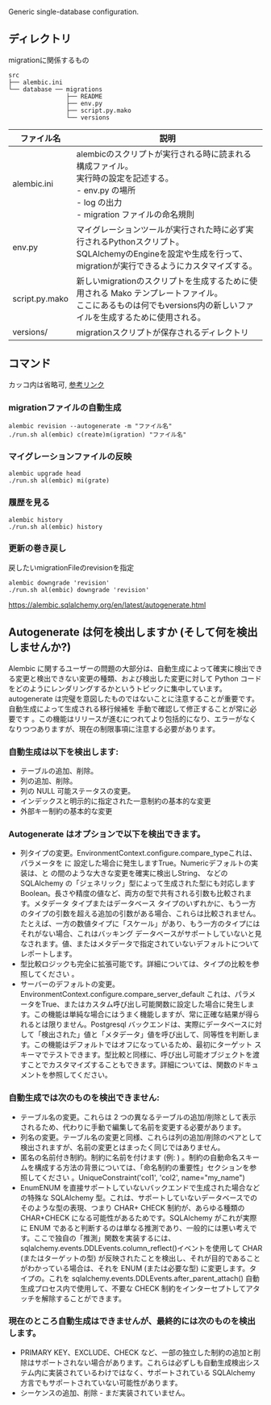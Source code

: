 Generic single-database configuration.

## ディレクトリ
migrationに関係するもの
```
src
├── alembic.ini
└── database ── migrations
                ├── README
                ├── env.py
                ├── script.py.mako
                └── versions
```
| ファイル名 | 説明 |
|--|--|
|alembic.ini| alembicのスクリプトが実行される時に読まれる構成ファイル。<br>実行時の設定を記述する。<br> - env.py の場所<br>- log の出力<br>- migration ファイルの命名規則 |
|env.py|マイグレーションツールが実行された時に必ず実行されるPythonスクリプト。<br>SQLAlchemyのEngineを設定や生成を行って、migrationが実行できるようにカスタマイズする。|
|script.py.mako|新しいmigrationのスクリプトを生成するために使用される Mako テンプレートファイル。<br>ここにあるものは何でもversions内の新しいファイルを生成するために使用される。|
|versions/|migrationスクリプトが保存されるディレクトリ|

## コマンド

カッコ内は省略可, [参考リンク](https://zenn.dev/shimakaze_soft/articles/4c0784d9a87751 )
### migrationファイルの自動生成
```
alembic revision --autogenerate -m "ファイル名"
./run.sh al(embic) c(reate)m(igration) "ファイル名"
```
### マイグレーションファイルの反映
```
alembic upgrade head
./run.sh al(embic) mi(grate)
```
### 履歴を見る
```
alembic history
./run.sh al(embic) history
```
### 更新の巻き戻し
戻したいmigrationFileのrevisionを指定
```
alembic downgrade 'revision'
./run.sh al(embic) downgrade 'revision'
```


https://alembic.sqlalchemy.org/en/latest/autogenerate.html
## Autogenerate は何を検出しますか (そして何を検出しませんか?)
Alembic に関するユーザーの問題の大部分は、自動生成によって確実に検出できる変更と検出できない変更の種類、および検出した変更に対して Python コードをどのようにレンダリングするかというトピックに集中しています。autogenerate は完璧を意図したものではないことに注意することが重要です。自動生成によって生成される移行候補を 手動で確認して修正することが常に必要です 。この機能はリリースが進むにつれてより包括的になり、エラーがなくなりつつありますが、現在の制限事項に注意する必要があります。

### 自動生成は以下を検出します:

- テーブルの追加、削除。
- 列の追加、削除。
- 列の NULL 可能ステータスの変更。
- インデックスと明示的に指定された一意制約の基本的な変更
- 外部キー制約の基本的な変更

### Autogenerate はオプションで以下を検出できます。

- 列タイプの変更。EnvironmentContext.configure.compare_typeこれは、パラメータを に 設定した場合に発生しますTrue。Numericデフォルトの実装は、と の間のような大きな変更を確実に検出しString、 などの SQLAlchemy の「ジェネリック」型によって生成された型にも対応します Boolean。長さや精度の値など、両方の型で共有される引数も比較されます。メタデータ タイプまたはデータベース タイプのいずれかに、もう一方のタイプの引数を超える追加の引数がある場合、これらは比較されません。たとえば、一方の数値タイプに「スケール」があり、もう一方のタイプにはそれがない場合、これはバッキング データベースがサポートしていないと見なされます。値、またはメタデータで指定されていないデフォルトについてレポートします。
- 型比較ロジックも完全に拡張可能です。詳細については、タイプの比較を参照してください 。
- サーバーのデフォルトの変更。EnvironmentContext.configure.compare_server_default これは、パラメータをTrue、またはカスタム呼び出し可能関数に設定した場合に発生します。この機能は単純な場合にはうまく機能しますが、常に正確な結果が得られるとは限りません。Postgresql バックエンドは、実際にデータベースに対して「検出された」値と「メタデータ」値を呼び出して、同等性を判断します。この機能はデフォルトではオフになっているため、最初にターゲット スキーマでテストできます。型比較と同様に、呼び出し可能オブジェクトを渡すことでカスタマイズすることもできます。詳細については、関数のドキュメントを参照してください。

### 自動生成では次のものを検出できません:
- テーブル名の変更。これらは 2 つの異なるテーブルの追加/削除として表示されるため、代わりに手動で編集して名前を変更する必要があります。
- 列名の変更。テーブル名の変更と同様、これらは列の追加/削除のペアとして検出されますが、名前の変更とはまったく同じではありません。
- 匿名の名前付き制約。制約に名前を付けます (例: ) 。制約の自動命名スキームを構成する方法の背景については、「命名制約の重要性」セクションを参照してください 。UniqueConstraint('col1', 'col2', name="my_name")
- EnumENUM を直接サポートしていないバックエンドで生成された場合などの特殊な SQLAlchemy 型。これは、サポートしていないデータベースでのそのような型の表現、つまり CHAR+ CHECK 制約が、あらゆる種類の CHAR+CHECK になる可能性があるためです。SQLAlchemy がこれが実際に ENUM であると判断するのは単なる推測であり、一般的には悪い考えです。ここで独自の「推測」関数を実装するには、 sqlalchemy.events.DDLEvents.column_reflect()イベントを使用して CHAR (またはターゲットの型) が反映されたことを検出し、それが目的であることがわかっている場合は、それを ENUM (または必要な型) に変更します。タイプの。これを sqlalchemy.events.DDLEvents.after_parent_attach() 自動生成プロセス内で使用して、不要な CHECK 制約をインターセプトしてアタッチを解除することができます。

### 現在のところ自動生成はできませんが、最終的には次のものを検出します。
- PRIMARY KEY、EXCLUDE、CHECK など、一部の独立した制約の追加と削除はサポートされない場合があります。これらは必ずしも自動生成検出システム内に実装されているわけではなく、サポートされている SQLAlchemy 方言でもサポートされていない可能性があります。
- シーケンスの追加、削除 - まだ実装されていません。

